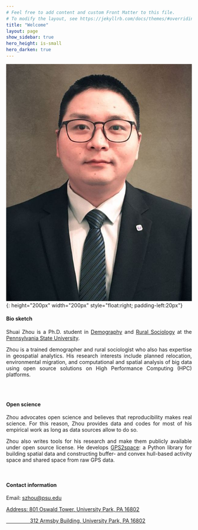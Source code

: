 ```yaml
---
# Feel free to add content and custom Front Matter to this file.
# To modify the layout, see https://jekyllrb.com/docs/themes/#overriding-theme-defaults
title: "Welcome"
layout: page
show_sidebar: true
hero_height: is-small
hero_darken: true
---
```


<!-- This is some comments on how to write markdown file -->
<!-- <br/>: break line and insert a new blink line -->
<!-- insert pic without align: <img src="images/favicon.png" width="200"> -->
<!-- insert pic with align: <div align = "center"><img src = "images/favicon.png" width = "200"/></div> -->

<!-- <div align = "center"><img src = "images/favicon.png" width = "200"/></div> -->
<!-- <img style="float: right;" width="200" height="200" src="images/favicon.png"> -->
![favicon](./images/shuaizhou.jpg){: height="200px" width="200px" style="float:right; padding-left:20px"}



#### Bio sketch

<p align="justify">Shuai Zhou is a Ph.D. student in <a href="https://pop.psu.edu/people/szhou" target="_blank">Demography</a> and <a href="https://aese.psu.edu/directory/sxz217" target="_blank">Rural Sociology</a> at the <a href="https://www.psu.edu/" target="_blank">Pennsylvania State University</a>.</p>

<p align="justify">Zhou is a trained demographer and rural sociologist who also has expertise in geospatial analytics. His research interests include planned relocation, environmental migration, and computational and spatial analysis of big data using open source solutions on High Performance Computing (HPC) platforms.</p>

<div align = "right">
  <a href="mailto:sxz217@psu.edu"><i class="fas fa-envelope big-icon" style="font-size:22px"></i></a>
    &ensp;
  <a href="https://twitter.com/ShuaiZhou312" target="_blank" rel="noopener"><i class="fab fa-twitter big-icon" style="font-size:25px"></i></a>
    &ensp;
  <a href="https://scholar.google.co.uk/citations?hl=en&amp;user=1XVm2t0AAAAJ" target="_blank" rel="noopener"><i class="ai ai-google-scholar" style="font-size:25px"></i></a>
    &ensp;
  <a href="https://github.com/shuai-zhou" target="_blank" rel="noopener"><i class="fab fa-github big-icon" style="font-size:25px"></i></a>
    &ensp;
  <a href="/downloads/cv.pdf" target="_blank" rel="noopener"><i class="ai ai-cv" style="font-size:25px"></i></a>
</div>

#### Open science

<p align="justify">Zhou advocates open science and believes that reproducibility makes real science. For this reason, Zhou provides data and codes for most of his empirical work as long as data sources allow to do so.</p>

<p align="justify">Zhou also writes tools for his research and make them publicly available under open source license. He develops <a href="https://gps2space.readthedocs.io/en/latest/index.html" target="_blank">GPS2space</a>: a Python library for building spatial data and constructing buffer- and convex hull-based activity space and shared space from raw GPS data.</p>
<br/>

#### Contact information

Email: <u>szhou@psu.edu<u>

Address: <u>801 Oswald Tower, University Park, PA 16802<u>

&emsp; &emsp; &emsp; &ensp; <u>312 Armsby Building, University Park, PA 16802<u>
  
